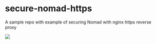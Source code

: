 # secure-nomad-https
A sample repo with example of securing Nomad with nginx https reverse proxy

<img src="diagrams/nginx-reverse-proxy-nomad" />
